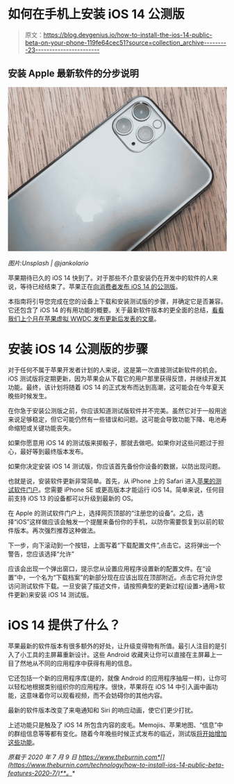 # 如何在手机上安装 iOS 14 公测版

> 原文：<https://blog.devgenius.io/how-to-install-the-ios-14-public-beta-on-your-phone-119fe64cec51?source=collection_archive---------23----------------------->

## 安装 Apple 最新软件的分步说明

![](img/3ee4e6cfecc624a42e21cd55edc60dca.png)

*图片:Unsplash | @jankolario*

苹果期待已久的 iOS 14 快到了。对于那些不介意安装仍在开发中的软件的人来说，等待已经结束了。苹果正在[向消费者发布 iOS 14 的公测版](https://www.theverge.com/21308213/ios-14-ipados-public-beta-download-iphone-ipad-how-to)。

本指南将引导您完成在您的设备上下载和安装测试版的步骤，并确定它是否兼容。它还包含了 iOS 14 的有用功能的概要。关于最新软件版本的更全面的总结，[看看我们上个月在苹果虚拟 WWDC 发布更新后发表的文章](https://www.theburnin.com/technology/apple-unveils-ios-14-features-widgets-translate-app-clips-release-date-2020-6/)。

# 安装 iOS 14 公测版的步骤

对于任何不属于苹果开发者计划的人来说，这是第一次直接测试新软件的机会。iOS 测试版将定期更新，因为苹果会从下载它的用户那里获得反馈，并继续开发其功能。最终，该计划将随着 iOS 14 的正式发布而达到高潮，这可能会在今年夏天晚些时候发生。

在你急于安装公测版之前，你应该知道测试版软件并不完美。虽然它对于一般用途来说足够稳定，但它可能仍然有一些错误和问题。这可能会导致功能下降、电池寿命缩短或关键功能丧失。

如果你愿意用 iOS 14 的测试版来掷骰子，那就去做吧。如果你对这些问题过于担心，最好等到最终版本发布。

如果你决定安装 iOS 14 测试版，你应该首先备份你设备的数据，以防出现问题。

也就是说，安装软件更新非常简单。首先，从 iPhone 上的 Safari 进入[苹果的测试软件门户](https://beta.apple.com/sp/betaprogram/)。您需要 iPhone SE 或更高版本才能运行 iOS 14。简单来说，任何目前支持 iOS 13 的设备都可以升级到最新的 OS。

在 Apple 的测试软件门户上，选择网页顶部的“注册您的设备”。之后，选择“iOS”这样做应该会触发一个提醒来备份你的手机，以防你需要恢复到以前的软件版本。再次强烈推荐这种做法。

下一步，向下滚动到一个按钮，上面写着“下载配置文件”,点击它。这将弹出一个警告，您应该选择“允许”

应该会出现一个弹出窗口，提示您从设置应用程序设置新的配置文件。在“设置”中，一个名为“下载档案”的新部分现在应该出现在顶部附近。点击它将允许您访问测试软件下载。一旦安装了描述文件，请按照典型的更新过程(设置>通用>软件更新)来安装 iOS 14 测试版。

# iOS 14 提供了什么？

苹果最新的软件版本有很多额外的好处，让升级变得物有所值。最引人注目的是引入了小工具的主屏幕重新设计。这些 Android 收藏夹让你可以直接在主屏幕上一目了然地从不同的应用程序中获得有用的信息。

它还包括一个新的应用程序库(是的，就像 Android 的应用程序抽屉一样)，让你可以轻松地根据类别组织你的应用程序。很快，苹果将在 iOS 14 中引入画中画功能，这意味着你可以观看视频，而不会妨碍你的其他内容。

最新的软件版本改变了来电通知和 Siri 的响应动画，使它们更少打扰。

上述功能只是触及了 iOS 14 所包含内容的皮毛。Memojis、苹果地图、“信息”中的群组信息等等都有变化。随着今年晚些时候正式发布的临近，测试版[将开始增加这些功能](https://www.theburnin.com/technology/apple-ios-14-clips-test-apps-before-downloading-2020-4/)。

*原载于 2020 年 7 月 9 日 https://www.theburnin.com*[](https://www.theburnin.com/technology/how-to-install-ios-14-public-beta-features-2020-7/)**。**